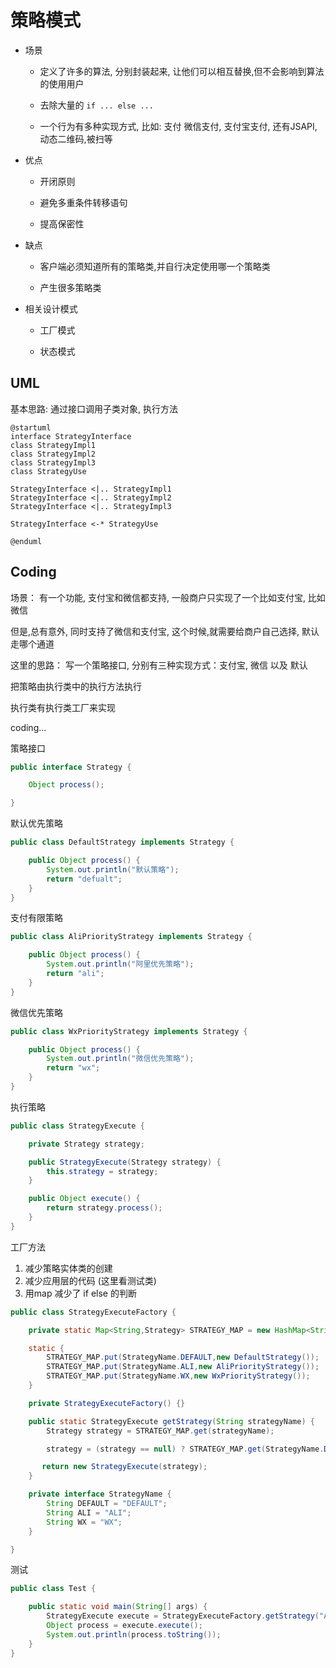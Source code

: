 # 策略模式

* 场景

    *  定义了许多的算法, 分别封装起来, 让他们可以相互替换,但不会影响到算法的使用用户

    * 去除大量的 `if ... else ...`

    * 一个行为有多种实现方式, 比如: 支付 微信支付, 支付宝支付, 还有JSAPI,动态二维码,被扫等

* 优点

    * 开闭原则

    * 避免多重条件转移语句

    * 提高保密性

* 缺点

    * 客户端必须知道所有的策略类,并自行决定使用哪一个策略类

    * 产生很多策略类

* 相关设计模式
    
    * 工厂模式

    * 状态模式

## UML

基本思路: 通过接口调用子类对象, 执行方法

```UML
@startuml
interface StrategyInterface
class StrategyImpl1
class StrategyImpl2
class StrategyImpl3
class StrategyUse

StrategyInterface <|.. StrategyImpl1
StrategyInterface <|.. StrategyImpl2
StrategyInterface <|.. StrategyImpl3

StrategyInterface <-* StrategyUse

@enduml
```

## Coding

场景： 有一个功能, 支付宝和微信都支持, 一般商户只实现了一个比如支付宝, 比如微信

但是,总有意外, 同时支持了微信和支付宝, 这个时候,就需要给商户自己选择, 默认走哪个通道

这里的思路： 写一个策略接口, 分别有三种实现方式：支付宝, 微信 以及 默认

把策略由执行类中的执行方法执行

执行类有执行类工厂来实现

coding...

策略接口

```java
public interface Strategy {

    Object process();

}
```

默认优先策略

```java
public class DefaultStrategy implements Strategy {

    public Object process() {
        System.out.println("默认策略");
        return "defualt";
    }
}
```

支付有限策略

```java
public class AliPriorityStrategy implements Strategy {

    public Object process() {
        System.out.println("阿里优先策略");
        return "ali";
    }
}
```

微信优先策略

```java
public class WxPriorityStrategy implements Strategy {

    public Object process() {
        System.out.println("微信优先策略");
        return "wx";
    }
}
```

执行策略

```java
public class StrategyExecute {

    private Strategy strategy;

    public StrategyExecute(Strategy strategy) {
        this.strategy = strategy;
    }

    public Object execute() {
        return strategy.process();
    }
}
```

工厂方法
1. 减少策略实体类的创建
2. 减少应用层的代码 (这里看测试类)
3. 用map 减少了 if else 的判断

```java
public class StrategyExecuteFactory {

    private static Map<String,Strategy> STRATEGY_MAP = new HashMap<String, Strategy>();

    static {
        STRATEGY_MAP.put(StrategyName.DEFAULT,new DefaultStrategy());
        STRATEGY_MAP.put(StrategyName.ALI,new AliPriorityStrategy());
        STRATEGY_MAP.put(StrategyName.WX,new WxPriorityStrategy());
    }

    private StrategyExecuteFactory() {}

    public static StrategyExecute getStrategy(String strategyName) {
        Strategy strategy = STRATEGY_MAP.get(strategyName);

        strategy = (strategy == null) ? STRATEGY_MAP.get(StrategyName.DEFAULT) : strategy;

       return new StrategyExecute(strategy);
    }

    private interface StrategyName {
        String DEFAULT = "DEFAULT";
        String ALI = "ALI";
        String WX = "WX";
    }

}
```

测试

```java
public class Test {

    public static void main(String[] args) {
        StrategyExecute execute = StrategyExecuteFactory.getStrategy("ALI");
        Object process = execute.execute();
        System.out.println(process.toString());
    }
}
```





